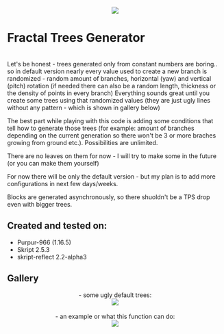 <p align="center">
  <img src="https://i.imgur.com/XBAtE7W.png"><br>
</p>

# Fractal Trees Generator

<br>
Let's be honest - trees generated only from constant numbers are boring.. so in default version nearly every value used to create a new branch is randomized - random amount of branches, horizontal (yaw) and vertical (pitch) rotation (if needed there can also be a random length, thickness or the density of points in every branch)
Everything sounds great until you create some trees using that randomized values (they are just ugly lines without any pattern - which is shown in gallery below)

The best part while playing with this code is adding some conditions that tell how to generate those trees (for example: amount of branches depending on the current generation so there won't be 3 or more braches growing from ground etc.). Possibilities are unlimited.

There are no leaves on them for now - I will try to make some in the future (or you can make them yourself)

For now there will be only the default version - but my plan is to add more configurations in next few days/weeks.

Blocks are generated asynchronously, so there shuoldn't be a TPS drop even with bigger trees.


## Created and tested on:
- Purpur-966 (1.16.5)
- Skript 2.5.3 
- skript-reflect 2.2-alpha3




## Gallery

<p align="center">
  - some ugly default trees:<br>
  <img src="https://i.imgur.com/4yLdU4b.jpg"><br><br>
  - an example or what this function can do:<br>
  <img src="https://media.discordapp.net/attachments/393129870722596868/815654840163369050/unknown.png">
</p>
